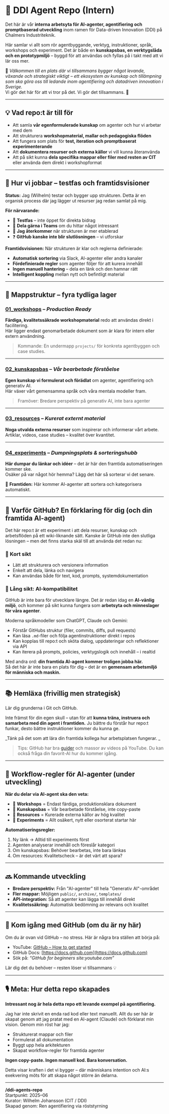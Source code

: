 # 🧠 DDI Agent Repo (Intern)

Det här är vår **interna arbetsyta för AI-agenter, agentifiering och promptbaserad utveckling** inom ramen för Data-driven Innovation (DDI) på Chalmers Industriteknik.

Här samlar vi allt som rör agentbyggande, verktyg, instruktioner, språk, workshops och experiment. Det är både en **kunskapsbas, en verktygslåda och en prototypmiljö** – byggd för att användas och fyllas på i takt med att vi lär oss mer.

📍 *Välkommen till en plats där vi tillsammans bygger något levande, växande och strategiskt viktigt – ett ekosystem av kunskap och tillämpning som ska göra oss till ledande inom agentifiering och datadriven innovation i Sverige.*  
Vi gör det här för att vi tror på det. Vi gör det tillsammans. 🚀

---

## 💡 Vad repo:t är till för

- Att samla **vår egenformulerade kunskap** om agenter och hur vi arbetar med dem
- Att strukturera **workshopmaterial, mallar och pedagogiska flöden**
- Att fungera som plats för **test, iteration och promptbaserat experimenterande**
- Att **dokumentera resurser och externa källor** vi vill kunna återanvända
- Att på sikt kunna **dela specifika mappar eller filer med resten av CIT** eller använda dem direkt i workshopformat

---

## 🔧 Hur vi jobbar – testfas och framtidsvisioner

**Status:** Jag (Wilhelm) testar och bygger upp strukturen. Detta är en organisk process där jag lägger ut resurser jag redan samlat på mig.

**För närvarande:**
- 🧪 **Testfas** – inte öppet för direkta bidrag
- 💬 **Dela gärna i Teams** om du hittar något intressant
- 🔄 **Jag återkommer** när strukturen är mer etablerad
- ❓ **GitHub kanske inte blir slutlösningen** – vi utforskar

**Framtidsvisionen:**
När strukturen är klar och reglerna definierade:
- **Automatisk sortering** via Slack, AI-agenter eller andra kanaler
- **Fördefinierade regler** som agenter följer för att kurera innehåll
- **Ingen manuell hantering** – dela en länk och den hamnar rätt
- **Intelligent koppling** mellan nytt och befintligt material

---

## 📁 Mappstruktur – fyra tydliga lager

### [01_workshops](./01_workshops/) – *Production Ready*
**Färdiga, kvalitetssäkrade workshopmaterial** redo att användas direkt i facilitering.  
Här ligger endast genomarbetade dokument som är klara för intern eller extern användning.

> Kommande: En undermapp `projects/` för konkreta agentbyggen och case studies.

---

### [02_kunskapsbas](./02_kunskapsbas/) – *Vår bearbetade förståelse*
**Egen kunskap vi formulerat och förädlat** om agenter, agentifiering och generativ AI.  
Här växer vårt gemensamma språk och våra mentala modeller fram.

> Framöver: Bredare perspektiv på generativ AI, inte bara agenter

---

### [03_resources](./03_resources/) – *Kurerat externt material*
**Noga utvalda externa resurser** som inspirerar och informerar vårt arbete.  
Artiklar, videos, case studies – kvalitet över kvantitet.

---

### [04_experiments](./04_experiments/) – *Dumpningsplats & sorteringshubb*
**Här dumpar du länkar och idéer** – det är här den framtida automatiseringen kommer ske.  
Osäker på var något hör hemma? Lägg det här så sorterar vi det senare.

🤖 **Framtiden:** Här kommer AI-agenter att sortera och kategorisera automatiskt.

---

## 🤔 Varför GitHub? En förklaring för dig (och din framtida AI-agent)

Det här repo:t är ett experiment i att dela resurser, kunskap och arbetsflöden på ett wiki-liknande sätt. Kanske är GitHub inte den slutliga lösningen – men det finns starka skäl till att använda det redan nu:

### 🔹 Kort sikt
- Lätt att strukturera och versionera information  
- Enkelt att dela, länka och navigera  
- Kan användas både för text, kod, prompts, systemdokumentation  

### 🔹 Lång sikt: AI-kompatibilitet

GitHub är inte bara för utvecklare längre. Det är redan idag en **AI-vänlig miljö**, och kommer på sikt kunna fungera som **arbetsyta och minneslager för våra agenter**.

Moderna språkmodeller som ChatGPT, Claude och Gemini:

- Förstår GitHubs struktur (filer, commits, diffs, pull requests)
- Kan läsa `.md`-filer och följa agentinstruktioner direkt i repos
- Kan kopplas till repo:t och sköta dialog, uppdateringar och reflektioner via API
- Kan iterera på prompts, policies, verktygslogik och innehåll – i realtid

Med andra ord: **din framtida AI-agent kommer troligen jobba här.**  
Så det här är inte bara en plats för dig – det är en **gemensam arbetsmiljö för människa och maskin.**

---

## 📚 Hemläxa (frivillig men strategisk)

Lär dig grunderna i Git och GitHub.

Inte främst för din egen skull – utan för att **kunna träna, instruera och samarbeta med din agent i framtiden.** Ju bättre du förstår hur repo:t funkar, desto bättre instruktioner kommer du kunna ge.

_Tänk på det som att lära din framtida kollega hur arbetsplatsen fungerar.
_
> Tips: GitHub har bra [guider](https://docs.github.com) och massor av videos på YouTube. Du kan också fråga din favorit-AI hur du kommer igång.

---

## 🤖 Workflow-regler för AI-agenter (under utveckling)

**När du delar via AI-agent ska den veta:**
- 🎯 **Workshops** = Endast färdiga, produktionsklara dokument
- 📘 **Kunskapsbas** = Vår bearbetade förståelse, inte copy-paste
- 🔗 **Resources** = Kurerade externa källor av hög kvalitet
- 🧪 **Experiments** = Allt osäkert, nytt eller osorterat startar här

**Automatiseringsregler:**
1. Ny länk → Alltid till experiments först
2. Agenten analyserar innehåll och föreslår kategori
3. Om kunskapsbas: Behöver bearbetas, inte bara länkas
4. Om resources: Kvalitetscheck – är det värt att spara?

---

## 🔜 Kommande utveckling

- **Bredare perspektiv:** Från "AI-agenter" till hela "Generativ AI"-området
- **Fler mappar:** Möjligen `public/`, `archive/`, `templates/`
- **API-integration:** Så att agenter kan lägga till innehåll direkt
- **Kvalitetssäkring:** Automatisk bedömning av relevans och kvalitet

---

## 🎥 Kom igång med GitHub (om du är ny här)

Om du är ovan vid GitHub – no stress. Här är några bra ställen att börja på:

- YouTube: [GitHub – How to get started](https://www.youtube.com/github)
- GitHub Docs: [https://docs.github.com](https://docs.github.com)
- Sök på: *“GitHub for beginners site:youtube.com”*

Lär dig det du behöver – resten löser vi tillsammans 💡

---

## 🎙️ Meta: Hur detta repo skapades

**Intressant nog är hela detta repo ett levande exempel på agentifiering.**

Jag har inte skrivit en enda rad kod eller text manuellt. Allt du ser här är skapat genom att jag pratat med en AI-agent (Claude) och förklarat min vision. Genom min röst har jag:
- Strukturerat mappar och filer
- Formulerat all dokumentation
- Byggt upp hela arkitekturen
- Skapat workflow-regler för framtida agenter

**Ingen copy-paste. Ingen manuell kod. Bara konversation.**

Detta visar kraften i det vi bygger – där människans intention och AI:s exekvering möts för att skapa något större än delarna.

---

**/ddi-agents-repo**  
Startpunkt: 2025–06  
Kurator: Wilhelm Johansson (CIT / DDI)  
Skapad genom: Ren agentifiering via röststyrning

